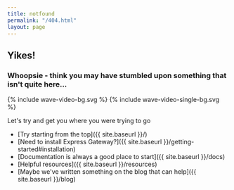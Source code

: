 ```yaml
---
title: notfound
permalink: "/404.html"
layout: page
---
```


## Yikes!

### Whoopsie - think you may have stumbled upon something that isn't quite here...

{% include wave-video-bg.svg %}
{% include wave-video-single-bg.svg %}

Let's try and get you where you were trying to go

- [Try starting from the top]({{ site.baseurl }}/)
- [Need to install Express Gateway?]({{ site.baseurl }}/getting-started#installation)
- [Documentation is always a good place to start]({{ site.baseurl }}/docs)
- [Helpful resources]({{ site.baseurl }}/resources)
- [Maybe we've written something on the blog that can help]({{ site.baseurl }}/blog)
